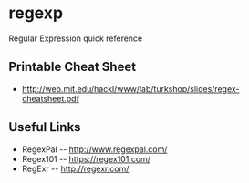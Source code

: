 # regexp
Regular Expression quick reference

## Printable Cheat Sheet
- http://web.mit.edu/hackl/www/lab/turkshop/slides/regex-cheatsheet.pdf

## Useful Links
- RegexPal -- http://www.regexpal.com/
- Regex101 -- https://regex101.com/
- RegExr -- http://regexr.com/
